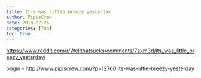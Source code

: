 ```yaml
---
title: It-s was little breezy yesterday
author: PipisCrew
date: 2018-02-25
categories: [fun]
toc: true
---
```


https://www.reddit.com/r/Wellthatsucks/comments/7zxm3d/its_was_little_breezy_yesterday/

origin - http://www.pipiscrew.com/?p=12760 its-was-little-breezy-yesterday